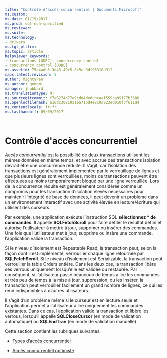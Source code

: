 ```yaml
---
title: "Contrôle d’accès concurrentiel | Documents Microsoft"
ms.custom: 
ms.date: 01/19/2017
ms.prod: sql-non-specified
ms.reviewer: 
ms.suite: 
ms.technology:
- drivers
ms.tgt_pltfrm: 
ms.topic: article
helpviewer_keywords:
- transactions [ODBC], concurrency control
- concurrency control [ODBC]
ms.assetid: 75e4adb3-3d43-49c5-8c5e-8df96310d912
caps.latest.revision: 5
author: MightyPen
ms.author: genemi
manager: jhubbard
ms.translationtype: MT
ms.sourcegitcommit: f7e6274d77a9cdd4de6cbcaef559ca99f77b3608
ms.openlocfilehash: a10dc30810a1ea71bd4e2c9d823ed010f7f611d4
ms.contentlocale: fr-fr
ms.lasthandoff: 09/09/2017

---
```

# <a name="concurrency-control"></a>Contrôle d'accès concurrentiel
*Accès concurrentiel* est la possibilité de deux transactions utilisent les mêmes données en même temps, et avec accrue des transactions isolation devrait être une concurrence réduite. Il s’agit, car l’isolation des transactions est généralement implémentée par le verrouillage de lignes et que plusieurs lignes sont verrouillées, moins de transactions peuvent être effectuées au moins temporairement bloqué par une ligne verrouillée. Lors de la concurrence réduite est généralement considérée comme un compromis pour les transaction d’isolation élevés nécessaires pour maintenir l’intégrité de base de données, il peut devenir un problème dans un environnement interactif avec une activité élevée en lecture/écriture qui utilisent des curseurs.  
  
 Par exemple, une application exécute l’instruction SQL **sélectionnez \* de commandes**. Il appelle **SQLFetchScroll** pour faire défiler le résultat défini et autorise l’utilisateur à mettre à jour, supprimer ou insérer des commandes. Une fois que l’utilisateur met à jour, supprime ou insère une commande, l’application valide la transaction.  
  
 Si le niveau d’isolement est Repeatable Read, la transaction peut, selon la façon dont il est implémenté, verrouiller chaque ligne retournée par **SQLFetchScroll**. Si le niveau d’isolement est Serializable, la transaction peut verrouiller la table Orders entière. Dans les deux cas, la transaction libère ses verrous uniquement lorsqu’elle est validée ou restaurée. Par conséquent, si l’utilisateur passe beaucoup de temps à lire les commandes et très peu de temps à la mise à jour, suppression, ou les insérer, la transaction peut verrouiller facilement un grand nombre de lignes, ce qui les rend indisponibles à d’autres utilisateurs.  
  
 Il s’agit d’un problème même si le curseur est en lecture seule et l’application permet à l’utilisateur à lire uniquement les commandes existantes. Dans ce cas, l’application valide la transaction et libère les verrous, lorsqu’il appelle **SQLCloseCursor** (en mode de validation automatique) ou **SQLEndTran** (en mode de validation manuelle).  
  
 Cette section contient les rubriques suivantes.  
  
-   [Types d’accès concurrentiel](../../../odbc/reference/develop-app/concurrency-types.md)  
  
-   [Accès concurrentiel optimiste](../../../odbc/reference/develop-app/optimistic-concurrency.md)
